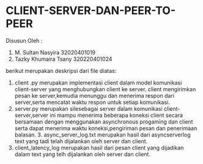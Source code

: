 # CLIENT-SERVER-DAN-PEER-TO-PEER

Disusun Oleh :
1.	M. Sultan Nasyira 			32020401019
2.	Tazky Khumaira Tsany		320220401024

berikut merupakan deskripsi dari file diatas:
1. client .py
   merupakan implementasi client dalam model komunikasi client-server yang menghubungkan client ke server. client mengirimkan pesan ke server,kemudia menunggu dan menerima respon dari server,serta mencatat waktu respon untuk setiap komunikasi.
2. server.py
   merupakan silesebagai server dalam komunikasi client-server,server ini mampu menerima beberapa koneksi client secara bersamaan dengan menggunakan asynchronous progaming dan client serta dapat menerima waktu koneksi,pengiriman pesan dan penerimaan balasan.
   3. async_server_log.txt
  merupakan hasil dari asyncserverlog text yang tadi telah dijalankan oleh server dan client.
4. client_latency_log
   merupakan hasil dari pesan client yang dijadikan dalam text yang telh dijalankan oleh server dan client.

      
   

